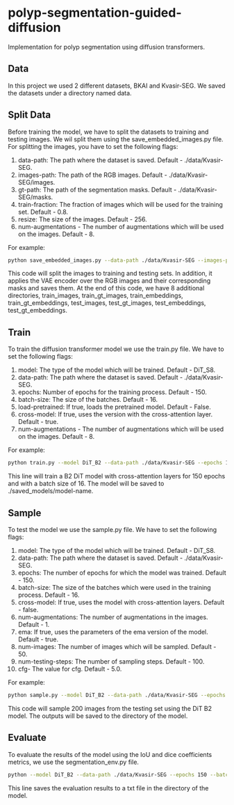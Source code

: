 # polyp-segmentation-guided-diffusion
Implementation for polyp segmentation using diffusion transformers.

## Data
In this project we used 2 different datasets, BKAI and Kvasir-SEG. We saved the datasets under a directory named data.

## Split Data
Before training the model, we have to split the datasets to training and testing images.
We wil split them using the save_embedded_images.py file.
For splitting the images, you have to set the following flags:
1. data-path: The path where the dataset is saved. Default - ./data/Kvasir-SEG.
2. images-path: The path of the RGB images. Default - ./data/Kvasir-SEG/images.
3. gt-path: The path of the segmentation masks. Default - ./data/Kvasir-SEG/masks.
4. train-fraction: The fraction of images which will be used for the training set. Default - 0.8.
5. resize: The size of the images. Default - 256.
6. num-augmentations - The number of augmentations which will be used on the images. Default - 8.

For example:
```bash
python save_embedded_images.py --data-path ./data/Kvasir-SEG --images-path ./data/Kvasir-SEG/images --gt-path ./data/Kvasir-SEG/masks 
```
This code will split the images to training and testing sets. In addition, it applies the VAE encoder over the RGB images and their corresponding masks
and saves them. At the end of this code, we have 8 additional directories, train_images, train_gt_images, train_embeddings, 
train_gt_embeddings, test_images, test_gt_images, test_embeddings, test_gt_embeddings.

## Train
To train the diffusion transformer model we use the train.py file. We have to set the following flags:
1. model: The type of the model which will be trained. Default - DiT_S8.
2. data-path: The path where the dataset is saved. Default - ./data/Kvasir-SEG.
3. epochs: Number of epochs for the training process. Default - 150.
4. batch-size: The size of the batches. Default - 16.
5. load-pretrained: If true, loads the pretrained model. Default - False.
6. cross-model: If true, uses the version with the cross-attention layer. Default - true.
7. num-augmentations - The number of augmentations which will be used on the images. Default - 8.

For example:
```bash
python train.py --model DiT_B2 --data-path ./data/Kvasir-SEG --epochs 150 --batch-size 16 cross-model true
```
This line will train a B2 DiT model with cross-attention layers for 150 epochs and with a batch size of 16.
The model will be saved to ./saved_models/model-name.

## Sample
To test the model we use the sample.py file. We have to set the following flags:
1. model: The type of the model which will be trained. Default - DiT_S8.
2. data-path: The path where the dataset is saved. Default - ./data/Kvasir-SEG.
3. epochs: The number of epochs for which the model was trained. Default - 150.
4. batch-size: The size of the batches which were used in the training process. Default - 16.
5. cross-model: If true, uses the model with cross-attention layers. Default - false.
6. num-augmentations: The number of augmentations in the images. Default - 1.
7. ema: If true, uses the parameters of the ema version of the model. Default - true.
8. num-images: The number of images which will be sampled. Default - 50.
9. num-testing-steps: The number of sampling steps. Default - 100.
10. cfg- The value for cfg. Default - 5.0.

For example:
```bash
python sample.py --model DiT_B2 --data-path ./data/Kvasir-SEG --epochs 150 --batch-size 16 cross-model true --num-augmentation 8 --ema true --num-images 200
```
This code will sample 200 images from the testing set using the DiT B2 model. The outputs will be saved to the directory of the model.

## Evaluate
To evaluate the results of the model using the IoU and dice coefficients metrics, we use the segmentation_env.py file.

```bash
python --model DiT_B2 --data-path ./data/Kvasir-SEG --epochs 150 --batch-size 8 --cross-model true --num-augmentations 8 --ema true --num-testing-steps 100
```
This line saves the evaluation results to a txt file in the directory of the model.
